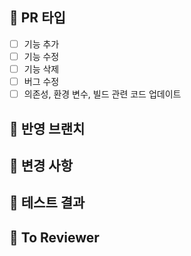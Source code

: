 ## 🍞 PR 타입
- [ ] 기능 추가
- [ ] 기능 수정
- [ ] 기능 삭제
- [ ] 버그 수정
- [ ] 의존성, 환경 변수, 빌드 관련 코드 업데이트

## 🍞 반영 브랜치
<!-- feat/login -> dev와 같이 반영 브랜치를 표시합니다 -->

## 🍞 변경 사항
<!-- 로그인 시, 구글 소셜 로그인 기능을 추가했습니다. 와 같이 작성합니다 -->

## 🍞 테스트 결과
<!-- local에서 postman으로 요청한 결과를 첨부합니다 -->

## 🍞 To Reviewer
<!-- review 받고 싶은 point를 작성합니다 -->

